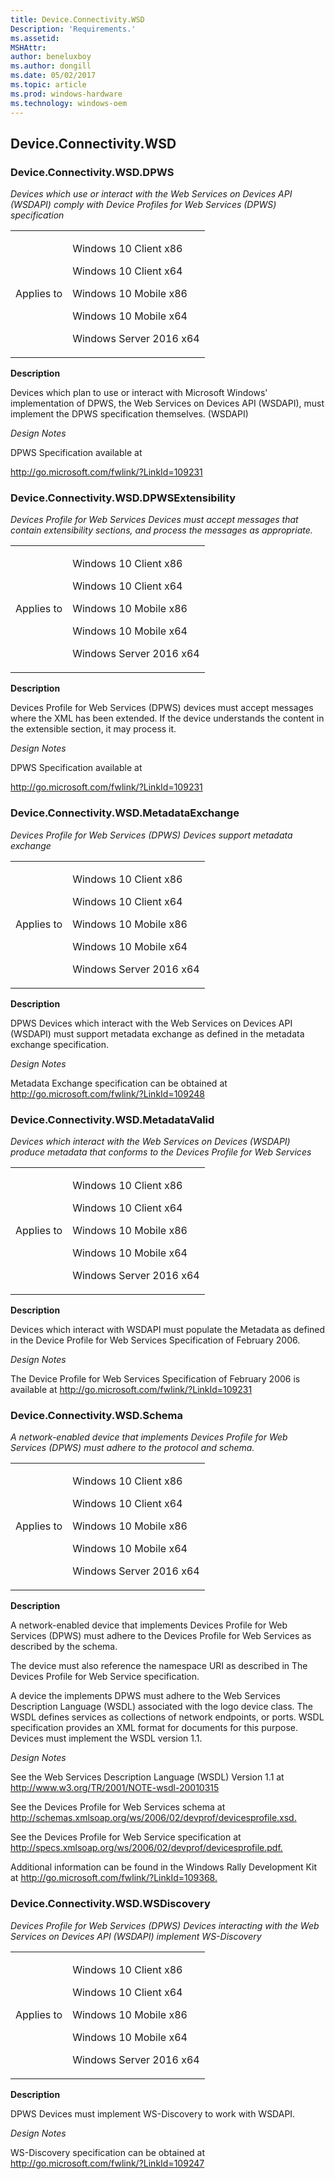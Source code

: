 ```yaml
---
title: Device.Connectivity.WSD
Description: 'Requirements.'
ms.assetid: 
MSHAttr: 
author: beneluxboy
ms.author: dongill
ms.date: 05/02/2017
ms.topic: article
ms.prod: windows-hardware
ms.technology: windows-oem
---
```


<!--
# Device.Connectivity.WSD

 - [Device.Connectivity.WSD](#device.connectivity.wsd)
-->

<a name="device.connectivity.wsd"></a>
## Device.Connectivity.WSD

### Device.Connectivity.WSD.DPWS

*Devices which use or interact with the Web Services on Devices API (WSDAPI) comply with Device Profiles for Web Services (DPWS) specification*

<table>
<tr>
<td>Applies to</td>
<td>
<p>Windows 10 Client x86</p>
<p>Windows 10 Client x64</p>
<p>Windows 10 Mobile x86</p>
<p>Windows 10 Mobile x64</p>
<p>Windows Server 2016 x64</p>
</td></tr></table>

**Description**

Devices which plan to use or interact with Microsoft Windows' implementation of DPWS, the Web Services on Devices API (WSDAPI), must implement the DPWS specification themselves. (WSDAPI)

*Design Notes*

DPWS Specification available at

<http://go.microsoft.com/fwlink/?LinkId=109231>

### Device.Connectivity.WSD.DPWSExtensibility

*Devices Profile for Web Services Devices must accept messages that contain extensibility sections, and process the messages as appropriate.*

<table>
<tr>
<td>Applies to</td>
<td>
<p>Windows 10 Client x86</p>
<p>Windows 10 Client x64</p>
<p>Windows 10 Mobile x86</p>
<p>Windows 10 Mobile x64</p>
<p>Windows Server 2016 x64</p>
</td></tr></table>

**Description**

Devices Profile for Web Services (DPWS) devices must accept messages where the XML has been extended. If the device understands the content in the extensible section, it may process it.

*Design Notes*

DPWS Specification available at

<http://go.microsoft.com/fwlink/?LinkId=109231>

### Device.Connectivity.WSD.MetadataExchange

*Devices Profile for Web Services (DPWS) Devices support metadata exchange*

<table>
<tr>
<td>Applies to</td>
<td>
<p>Windows 10 Client x86</p>
<p>Windows 10 Client x64</p>
<p>Windows 10 Mobile x86</p>
<p>Windows 10 Mobile x64</p>
<p>Windows Server 2016 x64</p>
</td></tr></table>

**Description**

DPWS Devices which interact with the Web Services on Devices API (WSDAPI) must support metadata exchange as defined in the metadata exchange specification.

*Design Notes*

Metadata Exchange specification can be obtained at <http://go.microsoft.com/fwlink/?LinkId=109248>

### Device.Connectivity.WSD.MetadataValid

*Devices which interact with the Web Services on Devices (WSDAPI) produce metadata that conforms to the Devices Profile for Web Services*

<table>
<tr>
<td>Applies to</td>
<td>
<p>Windows 10 Client x86</p>
<p>Windows 10 Client x64</p>
<p>Windows 10 Mobile x86</p>
<p>Windows 10 Mobile x64</p>
<p>Windows Server 2016 x64</p>
</td></tr></table>

**Description**

Devices which interact with WSDAPI must populate the Metadata as defined in the Device Profile for Web Services Specification of February 2006.

*Design Notes*

The Device Profile for Web Services Specification of February 2006 is available at <http://go.microsoft.com/fwlink/?LinkId=109231>

### Device.Connectivity.WSD.Schema

*A network-enabled device that implements Devices Profile for Web Services (DPWS) must adhere to the protocol and schema.*

<table>
<tr>
<td>Applies to</td>
<td>
<p>Windows 10 Client x86</p>
<p>Windows 10 Client x64</p>
<p>Windows 10 Mobile x86</p>
<p>Windows 10 Mobile x64</p>
<p>Windows Server 2016 x64</p>
</td></tr></table>

**Description**

A network-enabled device that implements Devices Profile for Web Services (DPWS) must adhere to the Devices Profile for Web Services as described by the schema.

The device must also reference the namespace URI as described in The Devices Profile for Web Service specification.

A device the implements DPWS must adhere to the Web Services Description Language (WSDL) associated with the logo device class. The WSDL defines services as collections of network endpoints, or ports. WSDL specification provides an XML format for documents for this purpose. Devices must implement the WSDL version 1.1.

*Design Notes*

See the Web Services Description Language (WSDL) Version 1.1 at <http://www.w3.org/TR/2001/NOTE-wsdl-20010315>

See the Devices Profile for Web Services schema at <http://schemas.xmlsoap.org/ws/2006/02/devprof/devicesprofile.xsd.>

See the Devices Profile for Web Service specification at <http://specs.xmlsoap.org/ws/2006/02/devprof/devicesprofile.pdf.>

Additional information can be found in the Windows Rally Development Kit at <http://go.microsoft.com/fwlink/?LinkId=109368.>

### Device.Connectivity.WSD.WSDiscovery

*Devices Profile for Web Services (DPWS) Devices interacting with the Web Services on Devices API (WSDAPI) implement WS-Discovery*

<table>
<tr>
<td>Applies to</td>
<td>
<p>Windows 10 Client x86</p>
<p>Windows 10 Client x64</p>
<p>Windows 10 Mobile x86</p>
<p>Windows 10 Mobile x64</p>
<p>Windows Server 2016 x64</p>
</td></tr></table>

**Description**

DPWS Devices must implement WS-Discovery to work with WSDAPI.

*Design Notes*

WS-Discovery specification can be obtained at <http://go.microsoft.com/fwlink/?LinkId=109247>

